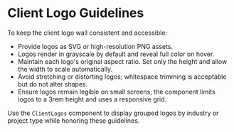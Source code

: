 # Client Logo Guidelines

To keep the client logo wall consistent and accessible:

- Provide logos as SVG or high-resolution PNG assets.
- Logos render in grayscale by default and reveal full color on hover.
- Maintain each logo's original aspect ratio. Set only the height and allow the width to scale automatically.
- Avoid stretching or distorting logos; whitespace trimming is acceptable but do not alter shapes.
- Ensure logos remain legible on small screens; the component limits logos to a 3rem height and uses a responsive grid.

Use the `ClientLogos` component to display grouped logos by industry or project type while honoring these guidelines.
